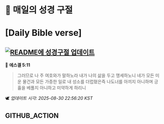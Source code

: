 # 🙏 매일의 성경 구절
# [Daily Bible verse]
## [![README에 성경구절 업데이트](https://github.com/DONGSUKA/first_test/actions/workflows/update-readme-bible.yml/badge.svg)](https://github.com/DONGSUKA/first_test/actions/workflows/update-readme-bible.yml)
<!-- START_BIBLE_VERSE -->
📖 **에스겔 5:11**
> 그러므로 나 주 여호와가 말하노라 내가 나의 삶을 두고 맹세하노니 네가 모든 미운 물건과 모든 가증한 일로 내 성소를 더럽혔은즉 나도너를 아끼지 아니하며 긍휼을 베풀지 아니하고 미약하게 하리니

🕊️ _업데이트 시각: 2025-08-30 22:56:20 KST_
  <!-- END_BIBLE_VERSE -->
## GITHUB_ACTION
